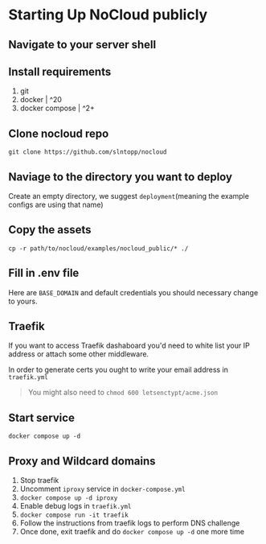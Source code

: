 # Starting Up NoCloud publicly

## Navigate to your server shell

## Install requirements

1. git
2. docker | ^20
3. docker compose | ^2+

## Clone nocloud repo

`git clone https://github.com/slntopp/nocloud`

## Naviage to the directory you want to deploy

Create an empty directory, we suggest `deployment`(meaning the example configs are using that name)

## Copy the assets

`cp -r path/to/nocloud/examples/nocloud_public/* ./`

## Fill in .env file

Here are `BASE_DOMAIN` and default credentials you should necessary change to yours.

## Traefik

If you want to access Traefik dashaboard you'd need to white list your IP address or attach some other middleware.

In order to generate certs you ought to write your email address in `traefik.yml`

> You might also need to `chmod 600 letsenctypt/acme.json`

## Start service

```shell
docker compose up -d
```

## Proxy and Wildcard domains

1. Stop traefik
2. Uncomment `iproxy` service in `docker-compose.yml`
3. `docker compose up -d iproxy`
4. Enable debug logs in `traefik.yml`
5. `docker compose run -it traefik`
6. Follow the instructions from traefik logs to perform DNS challenge
7. Once done, exit traefik and do `docker compose up -d` one more time
